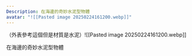 ```yaml
---
Description: 在海邊的奇妙水泥型物體
avatar: "![[Pasted image 20250224161200.webp]]"
---
```

（外表參考這個但是材質是水泥）![[Pasted image 20250224161200.webp]]

在海邊的奇妙水泥型物體
